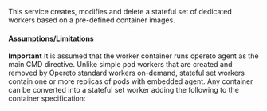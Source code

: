 This service creates, modifies and delete a stateful set of dedicated workers based on a pre-defined container images. 

#### Assumptions/Limitations
**Important** It is assumed that the worker container runs opereto agent as the main CMD directive. Unlike simple pod workers that are created and removed by Opereto standard workers on-demand, 
stateful set workers contain one or more replicas of pods with embedded agent. Any container can be converted into a stateful set worker adding the following to the container specification:

```console


```
